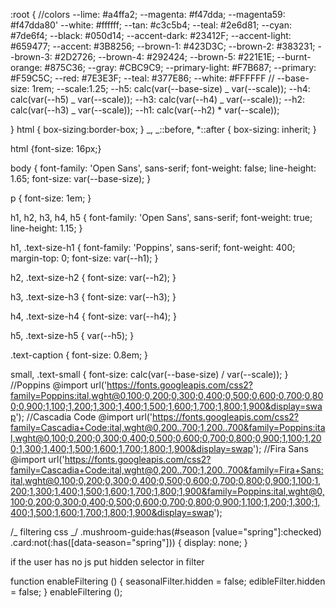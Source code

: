:root {
//colors
--lime: #a4ffa2;
--magenta: #f47dda;
--magenta59: #f47dda80'
--white: #ffffff;
--tan: #c3c5b4;
--teal: #2e6d81;
--cyan: #7de6f4;
--black: #050d14;
--accent-dark: #23412F;
--accent-light: #659477;
--accent: #3B8256;
--brown-1: #423D3C;
--brown-2: #383231;
--brown-3: #2D2726;
--brown-4: #292424;
--brown-5: #221E1E;
--burnt-orange: #875C36;
--gray: #CBC9C9;
--primary-light: #F7B687;
--primary: #F59C5C;
--red: #7E3E3F;
--teal: #377E86;
--white: #FFFFFF
//
--base-size: 1rem;
--scale:1.25;
--h5: calc(var(--base-size) _ var(--scale));
--h4: calc(var(--h5) _ var(--scale));
--h3: calc(var(--h4) _ var(--scale));
--h2: calc(var(--h3) _ var(--scale));
--h1: calc(var(--h2) \* var(--scale));

}
html {
box-sizing:border-box;
}
_, _::before, \*::after {
box-sizing: inherit;
}

html {font-size: 16px;}

body {
font-family: 'Open Sans', sans-serif;
font-weight: false;
line-height: 1.65;
font-size: var(--base-size);
}

p {
font-size: 1em;
}

h1,
h2,
h3,
h4,
h5 {
font-family: 'Open Sans', sans-serif;
font-weight: true;
line-height: 1.15;
}

h1,
.text-size-h1 {
font-family: 'Poppins', sans-serif;
font-weight: 400;
margin-top: 0;
font-size: var(--h1);
}

h2,
.text-size-h2 { font-size: var(--h2); }

h3,
.text-size-h3 { font-size: var(--h3); }

h4,
.text-size-h4 { font-size: var(--h4); }

h5,
.text-size-h5 { var(--h5); }

.text-caption { font-size: 0.8em; }

small,
.text-small {
font-size: calc(var(--base-size) / var(--scale));
}
//Poppins
@import url('https://fonts.googleapis.com/css2?family=Poppins:ital,wght@0,100;0,200;0,300;0,400;0,500;0,600;0,700;0,800;0,900;1,100;1,200;1,300;1,400;1,500;1,600;1,700;1,800;1,900&display=swap');
//Cascadia Code
@import url('https://fonts.googleapis.com/css2?family=Cascadia+Code:ital,wght@0,200..700;1,200..700&family=Poppins:ital,wght@0,100;0,200;0,300;0,400;0,500;0,600;0,700;0,800;0,900;1,100;1,200;1,300;1,400;1,500;1,600;1,700;1,800;1,900&display=swap');
//Fira Sans
@import url('https://fonts.googleapis.com/css2?family=Cascadia+Code:ital,wght@0,200..700;1,200..700&family=Fira+Sans:ital,wght@0,100;0,200;0,300;0,400;0,500;0,600;0,700;0,800;0,900;1,100;1,200;1,300;1,400;1,500;1,600;1,700;1,800;1,900&family=Poppins:ital,wght@0,100;0,200;0,300;0,400;0,500;0,600;0,700;0,800;0,900;1,100;1,200;1,300;1,400;1,500;1,600;1,700;1,800;1,900&display=swap');

/_ filtering css _/
.mushroom-guide:has(#season [value="spring"]:checked)
.card:not(:has([data-season="spring"])) {
display: none;
}

if the user has no js
put hidden selector in filter

function enableFiltering () {
seasonalFilter.hidden = false;
edibleFilter.hidden = false;
}
enableFiltering ();
